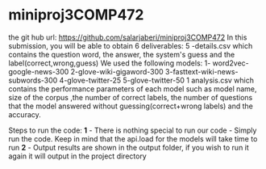 # miniproj3COMP472
the git hub url: https://github.com/salarjaberi/miniproj3COMP472
In this submission, you will be able to obtain 6 deliverables:
5 <model name>-details.csv which contains the question word, the answer, the system's guess and the label(correct,wrong,guess)
We used the following models: 
1- word2vec-google-news-300 
2-glove-wiki-gigaword-300
3-fasttext-wiki-news-subwords-300
4-glove-twitter-25
5-glove-twitter-50
1 analysis.csv which contains the performance parameters of each model such as model name, size of the corpus
,the number of correct labels, the number of questions that the model answered without guessing(correct+wrong labels) and the accuracy.

Steps to run the code:
**1** - There is nothing special to run our code - Simply run the code. Keep in mind that the api.load for the models will take time to run 
**2** - Output results are shown in the output folder, if you wish to run it again it will output in the project directory 